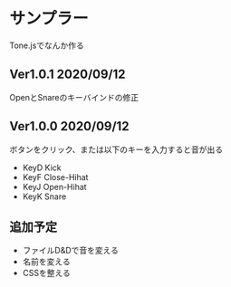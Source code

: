 ﻿# サンプラー
Tone.jsでなんか作る

## Ver1.0.1 2020/09/12
OpenとSnareのキーバインドの修正

## Ver1.0.0 2020/09/12
ボタンをクリック、または以下のキーを入力すると音が出る

- KeyD Kick
- KeyF Close-Hihat
- KeyJ Open-Hihat
- KeyK Snare

## 追加予定
- ファイルD&Dで音を変える
- 名前を変える
- CSSを整える

